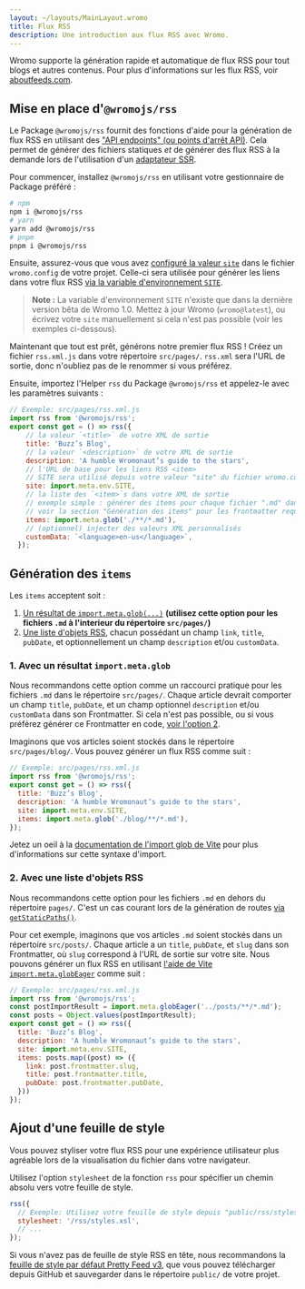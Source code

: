 ```yaml
---
layout: ~/layouts/MainLayout.wromo
title: Flux RSS
description: Une introduction aux flux RSS avec Wromo.
---
```


Wromo supporte la génération rapide et automatique de flux RSS pour tout blogs et autres contenus. Pour plus d'informations sur les flux RSS, voir [aboutfeeds.com](https://aboutfeeds.com/).

## Mise en place d'`@wromojs/rss`

Le Package `@wromojs/rss` fournit des fonctions d'aide pour la génération de flux RSS en utilisant des ["API endpoints" (ou points d'arrêt API)](/fr/core-concepts/wromo-pages/#pages-non-html). Cela permet de générer des fichiers statiques _et_ de générer des flux RSS à la demande lors de l'utilisation d'un [adaptateur SSR](/fr/guides/server-side-rendering/#activation-du-mode-ssr-dans-votre-projet).

Pour commencer, installez `@wromojs/rss` en utilisant votre gestionnaire de Package préféré :

```bash
# npm
npm i @wromojs/rss
# yarn
yarn add @wromojs/rss
# pnpm
pnpm i @wromojs/rss
```

Ensuite, assurez-vous que vous avez [configuré la valeur `site`](/fr/reference/configuration-reference/#site) dans le fichier `wromo.config` de votre projet. Celle-ci sera utilisée pour générer les liens dans votre flux RSS [via la variable d'environnement `SITE`](/fr/guides/environment-variables/#variables-denvironnement-par-défaut).

> **Note :** La variable d'environnement `SITE` n'existe que dans la dernière version bêta de Wromo 1.0. Mettez à jour Wromo (`wromo@latest`), ou écrivez votre `site` manuellement si cela n'est pas possible (voir les exemples ci-dessous).

Maintenant que tout est prêt, générons notre premier flux RSS ! Créez un fichier `rss.xml.js` dans votre répertoire `src/pages/`. `rss.xml` sera l'URL de sortie, donc n'oubliez pas de le renommer si vous préférez.

Ensuite, importez l'Helper `rss` du Package `@wromojs/rss` et appelez-le avec les paramètres suivants :

```js
// Exemple: src/pages/rss.xml.js
import rss from '@wromojs/rss';
export const get = () => rss({
    // la valeur `<title>` de votre XML de sortie
    title: 'Buzz’s Blog',
    // la valeur `<description>` de votre XML de sortie
    description: 'A humble Wromonaut’s guide to the stars',
    // l'URL de base pour les liens RSS <item>
    // SITE sera utilisé depuis votre valeur "site" du fichier wromo.config de votre projet.
    site: import.meta.env.SITE,
    // la liste des `<item>`s dans votre XML de sortie
    // exemple simple : générer des items pour chaque fichier ".md" dans "/src/pages"
    // voir la section "Génération des items" pour les frontmatter requis et les cas avancés
    items: import.meta.glob('./**/*.md'),
    // (optionnel) injecter des valeurs XML personnalisés
    customData: `<language>en-us</language>`,
  });
```

## Génération des `items`

Les `items` acceptent soit :

1. [Un résultat de `import.meta.glob(...)`](#1-avec-un-résultat-importmetaglob) **(utilisez cette option pour les fichiers `.md` à l'interieur du répertoire `src/pages/`)**
2. [Une liste d'objets RSS](#2-avec-une-liste-dobjets-rss), chacun possédant un champ `link`, `title`, `pubDate`, et optionnellement un champ `description` et/ou `customData`.

### 1. Avec un résultat `import.meta.glob`

Nous recommandons cette option comme un raccourci pratique pour les fichiers `.md` dans le répertoire `src/pages/`. Chaque article devrait comporter un champ `title`, `pubDate`, et un champ optionnel `description` et/ou `customData` dans son Frontmatter. Si cela n'est pas possible, ou si vous préférez générer ce Frontmatter en code, [voir l'option 2](#2-avec-une-liste-dobjets-rss).

Imaginons que vos articles soient stockés dans le répertoire `src/pages/blog/`. Vous pouvez générer un flux RSS comme suit :

```js
// Exemple: src/pages/rss.xml.js
import rss from '@wromojs/rss';
export const get = () => rss({
  title: 'Buzz’s Blog',
  description: 'A humble Wromonaut’s guide to the stars',
  site: import.meta.env.SITE,
  items: import.meta.glob('./blog/**/*.md'),
});
```

Jetez un oeil à la [documentation de l'import glob de Vite](https://vitejs.dev/guide/features.html#glob-import) pour plus d'informations sur cette syntaxe d'import.

### 2. Avec une liste d'objets RSS

Nous recommandons cette option pour les fichiers `.md` en dehors du répertoire `pages/`. C'est un cas courant lors de la génération de routes [via `getStaticPaths()`](/fr/reference/api-reference/#getstaticpaths).

Pour cet exemple, imaginons que vos articles `.md` soient stockés dans un répertoire `src/posts/`. Chaque article a un `title`, `pubDate`, et `slug` dans son Frontmatter, où `slug` correspond à l'URL de sortie sur votre site. Nous pouvons générer un flux RSS en utilisant [l'aide de Vite `import.meta.globEager`](https://vitejs.dev/guide/features.html#glob-import) comme suit :

```js
// Exemple: src/pages/rss.xml.js
import rss from '@wromojs/rss';
const postImportResult = import.meta.globEager('../posts/**/*.md');
const posts = Object.values(postImportResult);
export const get = () => rss({
  title: 'Buzz’s Blog',
  description: 'A humble Wromonaut’s guide to the stars',
  site: import.meta.env.SITE,
  items: posts.map((post) => ({
    link: post.frontmatter.slug,
    title: post.frontmatter.title,
    pubDate: post.frontmatter.pubDate,
  }))
});
```

## Ajout d'une feuille de style

Vous pouvez styliser votre flux RSS pour une expérience utilisateur plus agréable lors de la visualisation du fichier dans votre navigateur.

Utilisez l'option `stylesheet` de la fonction `rss` pour spécifier un chemin absolu vers votre feuille de style.

```js
rss({
  // Exemple: Utilisez votre feuille de style depuis "public/rss/styles.xsl"
  stylesheet: '/rss/styles.xsl',
  // ...
});
```

Si vous n'avez pas de feuille de style RSS en tête, nous recommandons la [feuille de style par défaut Pretty Feed v3](https://github.com/genmon/aboutfeeds/blob/main/tools/pretty-feed-v3.xsl), que vous pouvez télécharger depuis GitHub et sauvegarder dans le répertoire `public/` de votre projet.

